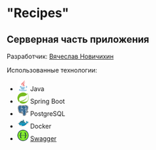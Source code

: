 # "Recipes"
## Серверная часть приложения
Разработчик: [Вячеслав Новичихин](https://github.com/Novia2003)

Использованные технологии:
*  <img src="https://github.com/devicons/devicon/blob/master/icons/java/java-original.svg" style="width:25px; height:25px;"/> Java
*  <img src="https://github.com/devicons/devicon/blob/master/icons/spring/spring-original.svg" style="width:25px; height:25px;"/> Spring Boot
*  <img src="https://github.com/devicons/devicon/blob/master/icons/postgresql/postgresql-original.svg" style="width:25px; height:25px;"/> PostgreSQL
*  <img src="https://github.com/devicons/devicon/blob/master/icons/docker/docker-original.svg" style="width:25px; height:25px;"/> Docker
*  <img src="https://github.com/devicons/devicon/blob/master/icons/swagger/swagger-original.svg" style="width:25px; height:25px;"/> [Swagger](http://92.255.76.152:8080/swagger-ui/index.html#/)
